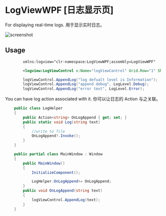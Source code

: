 # LogViewWPF [日志显示页]

For displaying real-time logs. 用于显示实时日志。   
    

![screenshot](https://github.com/tp1415926535/LogViewWPF/assets/58326584/b593f591-17e4-4fa0-b1a0-c86e5a295ec6)


## Usage
``` xml
        xmlns:logview="clr-namespace:LogViewWPF;assembly=LogViewWPF"

        <logview:LogViewControl x:Name="logViewControl" Grid.Row="1" ShowType="True"/>
```
``` c#
        logViewControl.AppendLog("log defualt level is Information");
        logViewControl.AppendLog("append debug", LogLevel.Debug);
        logViewControl.AppendLog("error text", LogLevel.Error);
```
You can have log action associated with it. 你可以让日志的 Action 与之关联。
``` c#
    public class LogHelper
    {
        public Action<string> OnLogAppend { get; set; }
        public static void Log(string text)
        {
            //write to file
            OnLogAppend?.Invoke();
        }
    }

    public partial class MainWindow : Window
    {
        public MainWindow()
        {
            InitializeComponent();

            LogHelper.OnLogAppend+= OnLogAppend;
        }
        public void OnLogAppend(string text)
        {
            logViewControl.AppendLog(text);
        }
    }
```
